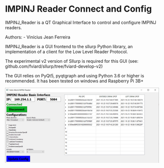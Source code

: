 # IMPINJ Reader Connect and Config

IMPINJ_Reader is a QT Graphical Interface to control and configure IMPINJ readers.

Authors:
    - Vinícius Jean Ferreira
   

IMPINJ_Reader is a GUI frontend to the sllurp Python library, an implementation of a client for the Low Level Reader Protocol.

The experimental v2 version of Sllurp is required for this GUI
(see: github.com/fviard/sllurp/tree/fviard-develop-v2)

The GUI relies on PyQt5, pyqtgraph and using Python 3.6 or higher is
recommended. It has been tested on windows and Raspberry Pi 3B+



![IMPINJ Screenshot](docs/IMPINJ_Reader.png "IMPINJ GUI Screenshot")


